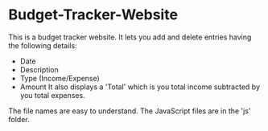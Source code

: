 # Budget-Tracker-Website

This is a budget tracker website.
It lets you add and delete entries having the following details:
- Date
- Description
- Type (Income/Expense)
- Amount
It also displays a 'Total' which is you total income subtracted by you total expenses.

The file names are easy to understand.
The JavaScript files are in the 'js' folder.
